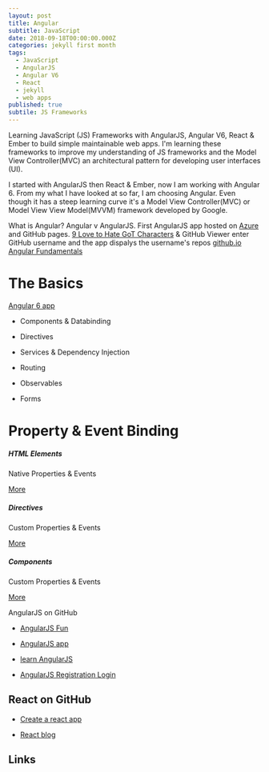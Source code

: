 ```yaml
---
layout: post
title: Angular
subtitle: JavaScript
date: 2018-09-18T00:00:00.000Z
categories: jekyll first month
tags:
  - JavaScript
  - AngularJS
  - Angular V6
  - React
  - jekyll
  - web apps
published: true
subtile: JS Frameworks
---
```


Learning JavaScript (JS) Frameworks with AngularJS, Angular V6, React & Ember to build simple maintainable web apps. I'm learning these frameworks to improve my understanding of JS frameworks and the Model View Controller(MVC) an architectural pattern for developing user interfaces (UI).

I started with AngularJS then React & Ember, now I am working with Angular 6. From my what I have looked at so far, I am choosing Angular. Even though it has a steep learning curve it's a Model View Controller(MVC) or Model View View Model(MVVM) framework developed by Google.

What is Angular? Angular v AngularJS. First AngularJS app hosted on [Azure](https://azure.microsoft.com/en-us/) and GitHub pages. [9 Love to Hate GoT Characters](http://stefcakeangular.azurewebsites.net/#/list) & GitHub Viewer enter GitHub username and the app dispalys the username's repos [github.io Angular Fundamentals]( http://thewhitefox.github.io/Angular-Fundamentals/#/main)

# The Basics

[Angular 6 app](https://github.com/theWhiteFox/third-angular6-app)

- Components & Databinding
  
- Directives
  
- Services & Dependency Injection

- Routing

- Observables

- Forms

<h1 class="text-center">Property & Event Binding</h1>
<div class="row mb-1 mt-4">
  <div class="col-sm-4">
    <div class="card text-center">
      <div class="card-body post">
        <h5 class="card-title darkslateblue">HTML Elements</h5>
        <div class="post-text-btn">
        <p class="card-text">Native Properties & Events</p>
        <a href="https://angular.io/guide/elements" class="btn btn-primary">More</a>
        </div>
      </div>
    </div>
  </div>
  <div class="col-sm-4">
    <div class="card text-center">
      <div class="card-body post">
        <h5 class="card-title mediumorchid">Directives</h5>
        <div class="post-text-btn">
        <p class="card-text">Custom Properties & Events</p>
        <a href="https://angular.io/guide/attribute-directives" class="btn btn-primary">More</a>
        </div>
      </div>
    </div>
  </div>
    <div class="col-sm-4">
    <div class="card text-center">
      <div class="card-body post">
        <h5 class="card-title seagreen">Components</h5>
        <div class="post-text-btn">
        <p class="card-text">Custom Properties & Events</p>
        <a href="https://angular.io/guide/architecture-components" class="btn btn-primary">More</a>
        </div>
      </div>
    </div>
  </div>
</div>


AngularJS on GitHub

- [AngularJS Fun](https://github.com/theWhiteFox/AngularJS-Fun)

- [AngularJS app](https://github.com/theWhiteFox/angularjs-web-app)

- [learn AngularJS](https://github.com/theWhiteFox/learn-angularJS)

- [AngularJS Registration Login](https://github.com/theWhiteFox/angularjs-registration-login)

## React on GitHub

- [Create a react app](https://thewhitefox.github.io/create-react-app/)

- [React blog](https://github.com/theWhiteFox/reactjs-blog)

## Links
